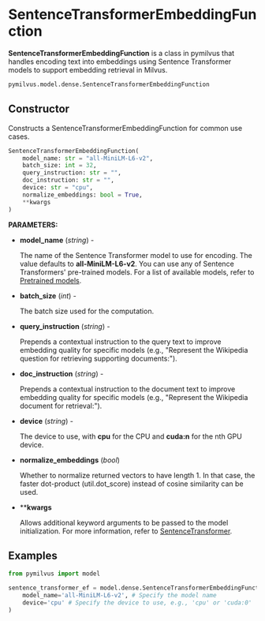 # SentenceTransformerEmbeddingFunction

**SentenceTransformerEmbeddingFunction** is a class in pymilvus that handles encoding text into embeddings using Sentence Transformer models to support embedding retrieval in Milvus.

```python
pymilvus.model.dense.SentenceTransformerEmbeddingFunction
```

## Constructor

Constructs a SentenceTransformerEmbeddingFunction for common use cases.

```python
SentenceTransformerEmbeddingFunction(
    model_name: str = "all-MiniLM-L6-v2",
    batch_size: int = 32,
    query_instruction: str = "",
    doc_instruction: str = "",
    device: str = "cpu",
    normalize_embeddings: bool = True,
    **kwargs
)
```

**PARAMETERS:**

- **model_name** (*string*) -

    The name of the Sentence Transformer model to use for encoding. The value defaults to **all-MiniLM-L6-v2**. You can use any of Sentence Transformers' pre-trained models. For a list of available models, refer to [Pretrained models](https://www.sbert.net/docs/pretrained_models.html).

- **batch_size** (*int*) -

    The batch size used for the computation.

- **query_instruction** (*string*) -

    Prepends a contextual instruction to the query text to improve embedding quality for specific models (e.g., "Represent the Wikipedia question for retrieving supporting documents:").

- **doc_instruction** (*string*) -

    Prepends a contextual instruction to the document text to improve embedding quality for specific models (e.g., "Represent the Wikipedia document for retrieval:").

- **device** (*string*) -

    The device to use, with **cpu** for the CPU and **cuda:n** for the nth GPU device.

- **normalize_embeddings** (*bool*)

    Whether to normalize returned vectors to have length 1. In that case, the faster dot-product (util.dot_score) instead of cosine similarity can be used.

- ****kwargs**

    Allows additional keyword arguments to be passed to the model initialization. For more information, refer to [SentenceTransformer](https://github.com/UKPLab/sentence-transformers/blob/master/sentence_transformers/SentenceTransformer.py).

## Examples

```python
from pymilvus import model

sentence_transformer_ef = model.dense.SentenceTransformerEmbeddingFunction(
    model_name='all-MiniLM-L6-v2', # Specify the model name
    device='cpu' # Specify the device to use, e.g., 'cpu' or 'cuda:0'
)
```